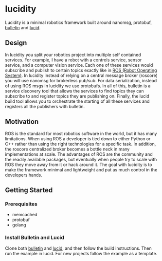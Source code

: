 # lucidity

Lucidity is a minimal robotics framework built around nanomsg, protobuf, [bulletin](https://github.com/lucidity-dev/bulletin) and [lucid](https://github.com/lucidity-dev/lucid).



## Design

In lucidity you split your robotics project into multiple self contained services. For example, I have a robot with a controls service, sensor service, and a computer vision service. Each one of these services would subscribe and publish to certain topics exactly like in [ROS (Robot Operating System)](http://www.ros.org/). In lucidity instead of relying on a central message broker (roscore) you will use nanomsg for brokerless pub/sub. For data serialization, instead of using ROS msgs in lucidity we use protobufs. In all of this, bulletin is a service discovery tool that allows the services to find topics they can subscribe to and register topics they are publishing on. Finally, the lucid build tool allows you to orchestrate the starting of all these services and registers all the publishers with bulletin.

## Motivation

ROS is the standard for most robotics software in the world, but it has many limitations. When using ROS a developer is tied down to either Python or C++ rather than using the right technologies for a specific task. In addition, the roscore centralized broker becomes a bottle neck in many implementations at scale. The advantages of ROS are the community and the readily available packages, but eventually when people try to scale with ROS they move away from it or hack around it. The goal with lucidity is to make the framework minimal and lightweight and put as much control in the developers hands.



## Getting Started

### Prerequisites

- memcached
- protobuf
- golang

### Install Bulletin and Lucid

Clone both [bulletin](https://github.com/lucidity-dev/bulletin) and [lucid](https://github.com/lucidity-dev/lucid), and then follow the build instructions. Then run the example in lucid. For new projects follow the example as a template. 